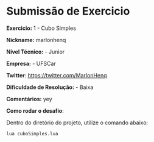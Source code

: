 # Submissão de Exercicio

**Exercicio:** 1 - Cubo Simples

**Nickname:** marlonhenq

**Nível Técnico:** - Junior

**Empresa:** - UFSCar

**Twitter**: https://twitter.com/MarlonHenq

**Dificuldade de Resolução:** - Baixa

**Comentários:** yey

**Como rodar o desafio**:

Dentro do diretório do projeto, utilize o comando abaixo: 
```bash
lua cuboSimples.lua
```